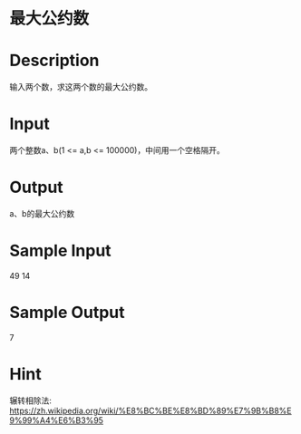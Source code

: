 # 最大公约数

# Description

输入两个数，求这两个数的最大公约数。

# Input

两个整数a、b(1 <= a,b <= 100000)，中间用一个空格隔开。

# Output

a、b的最大公约数

# Sample Input
49 14

# Sample Output
7

# Hint
辗转相除法: https://zh.wikipedia.org/wiki/%E8%BC%BE%E8%BD%89%E7%9B%B8%E9%99%A4%E6%B3%95

